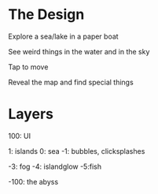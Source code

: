 # The Design

Explore a sea/lake in a paper boat

See weird things in the water and in the sky

Tap to move

Reveal the map and find special things



# Layers

100: UI


1: islands
0: sea
-1: bubbles, clicksplashes

-3: fog
-4: islandglow
-5:fish



-100: the abyss